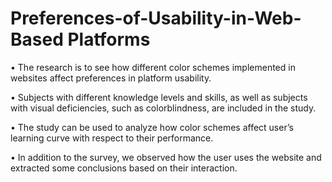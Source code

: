 # Preferences-of-Usability-in-Web-Based Platforms
•	The research is to see how different color schemes implemented in websites affect preferences in platform usability. 

•	Subjects with different knowledge levels and skills, as well as subjects with visual deficiencies, such as colorblindness, are included in the study. 

•	The study can be used to analyze how color schemes affect user’s learning curve with respect to their performance. 

•	In addition to the survey, we observed how the user uses the website and extracted some conclusions based on their interaction.
